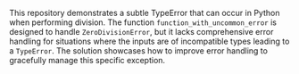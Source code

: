 This repository demonstrates a subtle TypeError that can occur in Python when performing division. The function `function_with_uncommon_error` is designed to handle `ZeroDivisionError`, but it lacks comprehensive error handling for situations where the inputs are of incompatible types leading to a `TypeError`. The solution showcases how to improve error handling to gracefully manage this specific exception. 